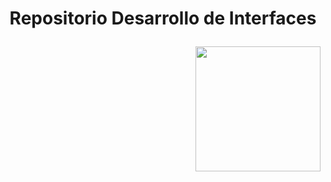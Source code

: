 <h1 align="center"> Repositorio Desarrollo de Interfaces 
<p> <img align="right" height=200 src="https://www.arteinformado.com/resources/app/docs/organizacion/56/119356/hocersn9_400x400.jpg"></p>
</h1>



